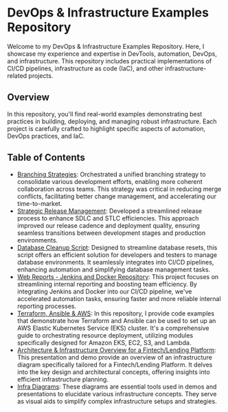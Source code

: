 # DevOps & Infrastructure Examples Repository

Welcome to my DevOps & Infrastructure Examples Repository. Here, I showcase my experience and expertise in DevTools, automation, DevOps, and infrastructure. This repository includes practical implementations of CI/CD pipelines, infrastructure as code (IaC), and other infrastructure-related projects.

## Overview

In this repository, you'll find real-world examples demonstrating best practices in building, deploying, and managing robust infrastructure. Each project is carefully crafted to highlight specific aspects of automation, DevOps practices, and IaC.

## Table of Contents

- [Branching Strategies](https://github.com/griffin-38/https://github.com/griffin-38/devops-infra-examples/blob/master/release_process/en_branching_strategies.pdf): Orchestrated a unified branching strategy to consolidate various development efforts, enabling more coherent collaboration across teams. This strategy was critical in reducing merge conflicts, facilitating better change management, and accelerating our time-to-market.
- [Strategic Release Management](https://github.com/griffin-38/devops-infra-examples/tree/master/release_process): Developed a streamlined release process to enhance SDLC and STLC efficiencies. This approach improved our release cadence and deployment quality, ensuring seamless transitions between development stages and production environments.
- [Database Cleanup Script](https://github.com/griffin-38/devOps-infra-examples/tree/master/db_cleanup): Designed to streamline database resets, this script offers an efficient solution for developers and testers to manage database environments. It seamlessly integrates into CI/CD pipelines, enhancing automation and simplifying database management tasks.
- [Web Reports - Jenkins and Docker Repository](https://github.com/griffin-38/devops-infra-examples/blob/master/web_reports_jenkins_docker/README.md): This project focuses on streamlining internal reporting and boosting team efficiency. By integrating Jenkins and Docker into our CI/CD pipeline, we've accelerated automation tasks, ensuring faster and more reliable internal reporting processes.
- [Terraform, Ansible & AWS](https://github.com/griffin-38/devops-infra-examples/tree/master/terra_ansible_aws): In this repository, I provide code examples that demonstrate how Terraform and Ansible can be used to set up an AWS Elastic Kubernetes Service (EKS) cluster. It's a comprehensive guide to orchestrating resource deployment, utilizing modules specifically designed for Amazon EKS, EC2, S3, and Lambda.
- [Architecture & Infrastructure Overview for a Fintech/Lending Platform](https://docs.google.com/presentation/d/1p3QdGpQXC053D6QftkbMTkORFA68yO4H/edit#slide=id.p1): This presentation and demo provide an overview of an infrastructure diagram specifically tailored for a Fintech/Lending Platform. It delves into the key design and architectural concepts, offering insights into efficient infrastructure planning.
- [Infra Diagrams](https://github.com/griffin-38/devops-infra-examples/tree/master/infra_diagrams): These diagrams are essential tools used in demos and presentations to elucidate various infrastructure concepts. They serve as visual aids to simplify complex infrastructure setups and strategies.

